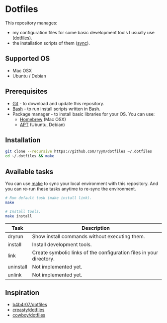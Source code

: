 # Dotfiles

This repository manages:

* my configuration files for some basic development tools I usually use ([dotfiles]).
* the installation scripts of them ([sync]).

[dotfiles]: dotfiles
[sync]: sync

## Supported OS

* Mac OSX
* Ubuntu / Debian

## Prerequisites

* [Git] - to download and update this repository.
* [Bash] - to run install scripts written in Bash.
* Package manager - to install basic libraries for your OS. You can use:
    * [Homebrew][Homebrew] (Mac OSX)
    * [APT][APT] (Ubuntu, Debian)

[Git]: https://git-scm.com/
[Bash]: https://www.gnu.org/software/bash/
[Homebrew]: http://brew.sh/
[APT]: https://en.wikipedia.org/wiki/Advanced_Packaging_Tool

## Installation

```sh
git clone --recursive https://github.com/ryym/dotfiles ~/.dotfiles
cd ~/.dotfiles && make
```

## Available tasks

You can use [make] to sync your local environment with this repository.
And you can re-run these tasks anytime to re-sync the environment.

[make]: https://www.gnu.org/software/make/

```sh
# Run default task (make install link).
make

# Install tools.
make install
```

| Task | Description |
| ---- | ----------- |
| dryrun | Show install commands without executing them. |
| install | Install development tools. |
| link | Create symbolic links of the configuration files in your directory. |
| uninstall | Not implemented yet. |
| unlink | Not implemented yet. |

## Inspiration

* [b4b4r07/dotfiles](https://github.com/b4b4r07/dotfiles)
* [creasty/dotfiles](https://github.com/creasty/dotfiles)
* [cowboy/dotfiles](https://github.com/cowboy/dotfiles)
